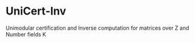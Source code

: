 # UniCert-Inv
Unimodular certification and Inverse computation for matrices over Z and Number fields K
